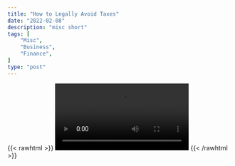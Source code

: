 ```yaml
---
title: "How to Legally Avoid Taxes"
date: "2022-02-08"
description: "misc short"
tags: [
    "Misc",
    "Business",
    "Finance",
]
type: "post"
---
```

{{< rawhtml >}}
    <video width="auto" height="auto" controls>
        <source src="https://clips.dev00ps.com/MISC/HOW%20TO%20LEGALLY%20AVOID%20TAXES.mp4" type="video/mp4"> 
    </video>
{{< /rawhtml >}}